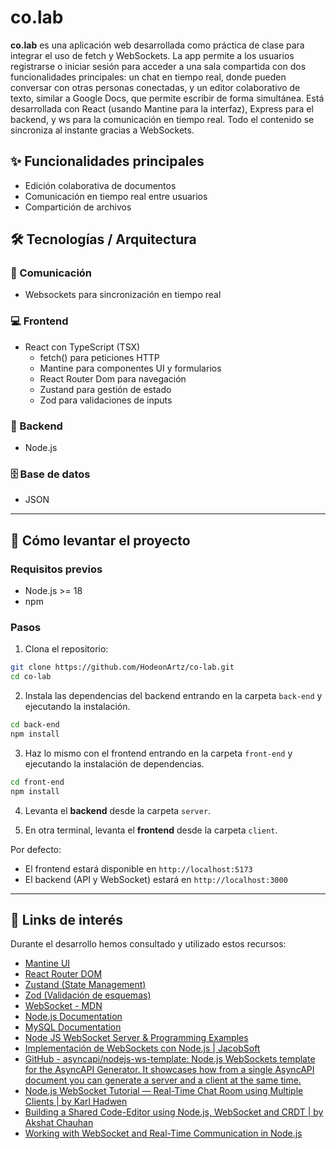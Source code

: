 # co.lab

**co.lab** es una aplicación web desarrollada como práctica de clase para integrar el uso de fetch y WebSockets. La app permite a los usuarios registrarse o iniciar sesión para acceder a una sala compartida con dos funcionalidades principales: un chat en tiempo real, donde pueden conversar con otras personas conectadas, y un editor colaborativo de texto, similar a Google Docs, que permite escribir de forma simultánea. Está desarrollada con React (usando Mantine para la interfaz), Express para el backend, y ws para la comunicación en tiempo real. Todo el contenido se sincroniza al instante gracias a WebSockets.

## ✨ Funcionalidades principales

- Edición colaborativa de documentos
- Comunicación en tiempo real entre usuarios
- Compartición de archivos

## 🛠️ Tecnologías / Arquitectura

### 🔗 Comunicación

- Websockets para sincronización en tiempo real

### 💻 Frontend

- React con TypeScript (TSX)
  - fetch() para peticiones HTTP
  - Mantine para componentes UI y formularios
  - React Router Dom para navegación
  - Zustand para gestión de estado
  - Zod para validaciones de inputs

### 🔧 Backend

- Node.js

### 🗄️ Base de datos

- JSON

---

## 🚀 Cómo levantar el proyecto

### Requisitos previos

- Node.js >= 18
- npm

### Pasos

1. Clona el repositorio: 
```bash
git clone https://github.com/HodeonArtz/co-lab.git
cd co-lab 
```

2. Instala las dependencias del backend entrando en la carpeta `back-end` y ejecutando la instalación.
```bash
cd back-end
npm install
```

3. Haz lo mismo con el frontend entrando en la carpeta `front-end` y ejecutando la instalación de dependencias.
```bash
cd front-end
npm install
```

4. Levanta el **backend** desde la carpeta `server`.

5. En otra terminal, levanta el **frontend** desde la carpeta `client`.

Por defecto:
- El frontend estará disponible en `http://localhost:5173`
- El backend (API y WebSocket) estará en `http://localhost:3000`

---

## 🔗 Links de interés

Durante el desarrollo hemos consultado y utilizado estos recursos:

- [Mantine UI](https://mantine.dev/)
- [React Router DOM](https://reactrouter.com/en/main)
- [Zustand (State Management)](https://zustand-demo.pmnd.rs/)
- [Zod (Validación de esquemas)](https://zod.dev/)
- [WebSocket - MDN](https://developer.mozilla.org/en-US/docs/Web/API/WebSocket)
- [Node.js Documentation](https://nodejs.org/en/docs)
- [MySQL Documentation](https://dev.mysql.com/doc/)
- [Node JS WebSocket Server & Programming Examples ](https://www.pubnub.com/blog/nodejs-websocket-programming-examples/)
- [Implementación de WebSockets con Node.js | JacobSoft ](https://www.jacobsoft.com.mx/en/implementacion-de-websockets-con-node-js/)
- [GitHub - asyncapi/nodejs-ws-template: Node.js WebSockets template for the AsyncAPI Generator. It showcases how from a single AsyncAPI document you can generate a server and a client at the same time. ](https://github.com/asyncapi/nodejs-ws-template)
- [Node.js WebSocket Tutorial — Real-Time Chat Room using Multiple Clients | by Karl Hadwen ](https://karlhadwen.medium.com/node-js-websocket-tutorial-real-time-chat-room-using-multiple-clients-44a8e26a953e)
- [Building a Shared Code-Editor using Node.js, WebSocket and CRDT | by Akshat Chauhan ](https://akormous.medium.com/building-a-shared-code-editor-using-node-js-websocket-and-crdt-e84e870136a1)
- [Working with WebSocket and Real-Time Communication in Node.js](https://dev.to/imsushant12/working-with-websocket-and-real-time-communication-in-nodejs-2ngg)
